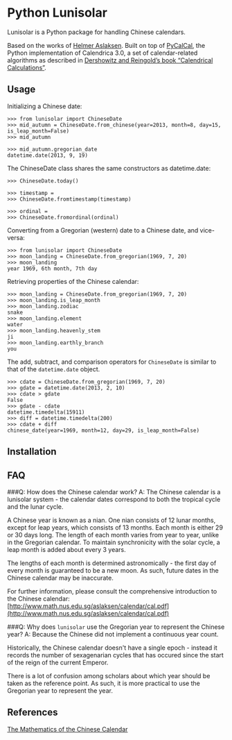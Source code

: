 Python Lunisolar
=========

Lunisolar is a Python package for handling Chinese calendars.

Based on the works of [Helmer Aslaksen][1]. Built on top of [PyCalCal][2], the Python implementation of Calendrica 3.0, a set of calendar-related algorithms as described in [Dershowitz and Reingold’s book “Calendrical Calculations”](http://www.amazon.com/Calendrical-Calculations-Millennium-Edward-Reingold/dp/0521777526).

Usage
----
Initializing a Chinese date:

    >>> from lunisolar import ChineseDate
    >>> mid_autumn = ChineseDate.from_chinese(year=2013, month=8, day=15, is_leap_month=False)
    >>> mid_autumn
    
    >>> mid_autumn.gregorian_date
    datetime.date(2013, 9, 19)
    
The ChineseDate class shares the same constructors as datetime.date:

    >>> ChineseDate.today()

    >>> timestamp = 
    >>> ChineseDate.fromtimestamp(timestamp)
    
    >>> ordinal = 
    >>> ChineseDate.fromordinal(ordinal)
    
Converting from a Gregorian (western) date to a Chinese date, and vice-versa:

    >>> from lunisolar import ChineseDate
    >>> moon_landing = ChineseDate.from_gregorian(1969, 7, 20)
    >>> moon_landing
    year 1969, 6th month, 7th day

Retrieving properties of the Chinese calendar:
    
    >>> moon_landing = ChineseDate.from_gregorian(1969, 7, 20)
    >>> moon_landing.is_leap_month
    >>> moon_landing.zodiac
    snake
    >>> moon_landing.element
    water
    >>> moon_landing.heavenly_stem
    ji
    >>> moon_landing.earthly_branch
    you

The add, subtract, and comparison operators for `ChineseDate` is similar to that of the `datetime.date` object.

    >>> cdate = ChineseDate.from_gregorian(1969, 7, 20)
    >>> gdate = datetime.date(2013, 2, 10)
    >>> cdate > gdate
    False
    >>> gdate - cdate
    datetime.timedelta(15911)
    >>> diff = datetime.timedelta(200)
    >>> cdate + diff
    chinese_date(year=1969, month=12, day=29, is_leap_month=False)


Installation
--------------

FAQ
----------
###Q: How does the Chinese calendar work?
A: The Chinese calendar is a lunisolar system - the calendar dates correspond to both the tropical cycle and the lunar cycle.

A Chinese year is known as a nian. One nian consists of 12 lunar months, except for leap years, which consists of 13 months. Each month is either 29 or 30 days long. The length of each month varies from year to year, unlike in the Gregorian calendar. To maintain synchronicity with the solar cycle, a leap month is added about every 3 years.

The lengths of each month is determined astronomically - the first day of every month is guaranteed to be a new moon. As such, future dates in the Chinese calendar may be inaccurate.

For further information, please consult the comprehensive introduction to the Chinese calendar: [http://www.math.nus.edu.sg/aslaksen/calendar/cal.pdf](http://www.math.nus.edu.sg/aslaksen/calendar/cal.pdf)

###Q: Why does `lunisolar` use the Gregorian year to represent the Chinese year?
A: Because the Chinese did not implement a continuous year count.

Historically, the Chinese calendar doesn't have a single epoch - instead it records the number of sexagenarian cycles that has occured since the start of the reign of the current Emperor. 

There is a lot of confusion among scholars about which year should be taken as the reference point. As such, it is more practical to use the Gregorian year to represent the year.

References
----------
[The Mathematics of the Chinese Calendar][1]

  [1]: http://www.math.nus.edu.sg/aslaksen/calendar/chinese.shtml
  [2]: https://github.com/espinielli/pycalcal
